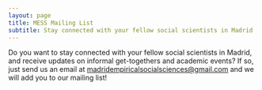 ```yaml
---
layout: page
title: MESS Mailing List
subtitle: Stay connected with your fellow social scientists in Madrid
---
```


Do you want to stay connected with your fellow social scientists in Madrid, and receive updates on informal get-togethers and academic events? If so, just send us an email at <a href="mailto:madridempiricalsocialsciences@gmail.com">madridempiricalsocialsciences@gmail.com</a> and we will add you to our mailing list!

